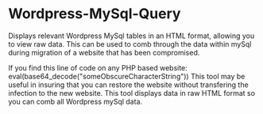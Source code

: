 Wordpress-MySql-Query 
=====================

Displays relevant Wordpress MySql tables in an HTML format, allowing you to view raw data. This can be used to comb through the data within mySql during migration of a website that has been compromised.

If you find this line of code on any PHP based website:
eval(base64_decode("someObscureCharacterString"))
This tool may be useful in insuring that you can restore the website without transfering the infection to the new website. This tool displays data in raw HTML format so you can comb all Wordpress mySql data.
